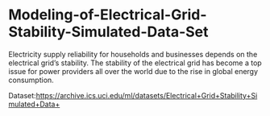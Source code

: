 # Modeling-of-Electrical-Grid-Stability-Simulated-Data-Set
Electricity supply reliability for households and businesses depends on the electrical grid’s stability. The stability of the electrical grid has become a top issue for power providers all over the world due to the rise in global energy consumption.


Dataset:https://archive.ics.uci.edu/ml/datasets/Electrical+Grid+Stability+Simulated+Data+

